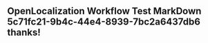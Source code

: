 <properties
ms.topic="hero-topic"
ms.test1="hero-topic"
ms.test2="test"/>

## OpenLocalization Workflow Test MarkDown 5c71fc21-9b4c-44e4-8939-7bc2a6437db6 thanks!
